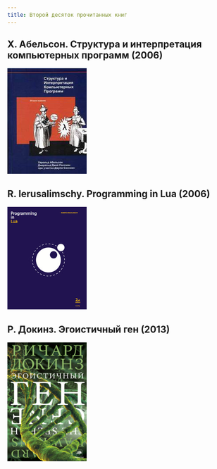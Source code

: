 ```yaml
---
title: Второй десяток прочитанных книг
---
```


Х. Абельсон. Структура и интерпретация компьютерных программ (2006)
-------------------------------------------------------------------

![](/images/books-issue-2/1.jpg)


R. Ierusalimschy. Programming in Lua (2006)
--------------------------------------------

![](/images/books-issue-2/2.jpg)


Р. Докинз. Эгоистичный ген (2013)
---------------------------------

![](/images/books-issue-2/3.jpg)
